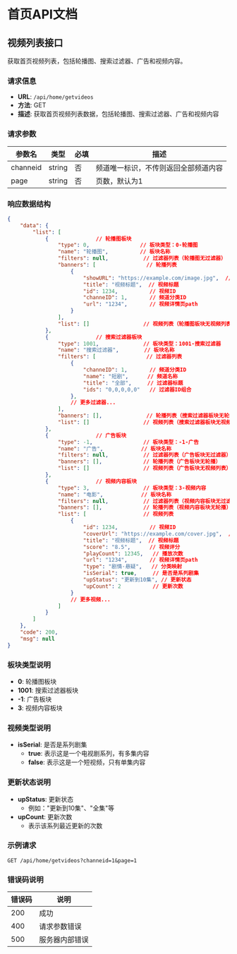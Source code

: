 # 首页API文档

## 视频列表接口

获取首页视频列表，包括轮播图、搜索过滤器、广告和视频内容。

### 请求信息

- **URL**: `/api/home/getvideos`
- **方法**: GET
- **描述**: 获取首页视频列表数据，包括轮播图、搜索过滤器、广告和视频内容

### 请求参数

| 参数名 | 类型 | 必填 | 描述 |
|-------|------|------|------|
| channeid | string | 否 | 频道唯一标识，不传则返回全部频道内容 |
| page | string | 否 | 页数，默认为1 |

### 响应数据结构

```json
{
    "data": {
        "list": [
            {               // 轮播图板块
                "type": 0,                // 板块类型：0-轮播图
                "name": "轮播图",          // 板块名称
                "filters": null,           // 过滤器列表（轮播图无过滤器）
                "banners": [                // 轮播列表
                    {
                        "showURL": "https://example.com/image.jpg",  // 图片URL地址
                        "title": "视频标题",  // 视频标题
                        "id": 1234,          // 视频ID
                        "channeID": 1,       // 频道分类ID
                        "url": "1234",       // 视频详情页path
                    }
                ],
                "list": []                 // 视频列表（轮播图板块无视频列表）
            },
            {               // 搜索过滤器板块
                "type": 1001,              // 板块类型：1001-搜索过滤器
                "name": "搜索过滤器",        // 板块名称
                "filters": [                // 过滤器列表
                    {
                        "channeID": 1,       // 频道分类ID
                        "name": "短剧",      // 频道名称
                        "title": "全部",     // 过滤器标题
                        "ids": "0,0,0,0,0"   // 过滤器ID组合
                    },
                    // 更多过滤器...
                ],
                "banners": [],              // 轮播列表（搜索过滤器板块无轮播）
                "list": []                 // 视频列表（搜索过滤器板块无视频列表）
            },
            {               // 广告板块
                "type": -1,                // 板块类型：-1-广告
                "name": "广告",            // 板块名称
                "filters": null,           // 过滤器列表（广告板块无过滤器）
                "banners": [],             // 轮播列表（广告板块无轮播）
                "list": []                 // 视频列表（广告板块无视频列表）
            },
            {               // 视频内容板块
                "type": 3,                 // 板块类型：3-视频内容
                "name": "电影",            // 板块名称
                "filters": null,           // 过滤器列表（视频内容板块无过滤器）
                "banners": [],             // 轮播列表（视频内容板块无轮播）
                "list": [                  // 视频列表
                    {
                        "id": 1234,          // 视频ID
                        "coverUrl": "https://example.com/cover.jpg",  // 封面图URL
                        "title": "视频标题",  // 视频标题
                        "score": "8.5",      // 视频评分
                        "playCount": 12345,   // 播放次数
                        "url": "1234",       // 视频详情页path
                        "type": "剧情·悬疑",   // 分类映射
                        "isSerial": true,     // 是否是系列剧集
                        "upStatus": "更新到10集", // 更新状态
                        "upCount": 2          // 更新次数
                    }
                    // 更多视频...
                ]
            }
        ]
    },
    "code": 200,
    "msg": null
}
```

### 板块类型说明

- **0**: 轮播图板块
- **1001**: 搜索过滤器板块
- **-1**: 广告板块
- **3**: 视频内容板块

### 视频类型说明

- **isSerial**: 是否是系列剧集
  - **true**: 表示这是一个电视剧系列，有多集内容
  - **false**: 表示这是一个短视频，只有单集内容

### 更新状态说明

- **upStatus**: 更新状态
  - 例如："更新到10集"、"全集"等
- **upCount**: 更新次数
  - 表示该系列最近更新的次数

### 示例请求

```
GET /api/home/getvideos?channeid=1&page=1
```

### 错误码说明

| 错误码 | 说明 |
|-------|------|
| 200 | 成功 |
| 400 | 请求参数错误 |
| 500 | 服务器内部错误 |
